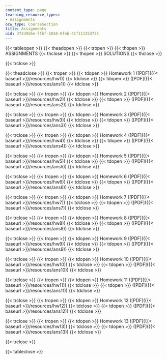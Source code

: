 ```yaml
---
content_type: page
learning_resource_types:
- Assignments
ocw_type: CourseSection
title: Assignments
uid: 372d9d6e-7fbf-5010-8feb-41f111353735
---
```


{{< tableopen >}}
{{< theadopen >}}
{{< tropen >}}
{{< thopen >}}
ASSIGNMENTS
{{< thclose >}}
{{< thopen >}}
SOLUTIONS
{{< thclose >}}

{{< trclose >}}

{{< theadclose >}}
{{< tropen >}}
{{< tdopen >}}
Homework 1 ([PDF]({{< baseurl >}}/resources/hw1))
{{< tdclose >}}
{{< tdopen >}}
([PDF]({{< baseurl >}}/resources/ans1))
{{< tdclose >}}

{{< trclose >}}
{{< tropen >}}
{{< tdopen >}}
Homework 2 ([PDF]({{< baseurl >}}/resources/hw2))
{{< tdclose >}}
{{< tdopen >}}
([PDF]({{< baseurl >}}/resources/ans2))
{{< tdclose >}}

{{< trclose >}}
{{< tropen >}}
{{< tdopen >}}
Homework 3 ([PDF]({{< baseurl >}}/resources/hw3))
{{< tdclose >}}
{{< tdopen >}}
([PDF]({{< baseurl >}}/resources/ans3))
{{< tdclose >}}

{{< trclose >}}
{{< tropen >}}
{{< tdopen >}}
Homework 4 ([PDF]({{< baseurl >}}/resources/hw4))
{{< tdclose >}}
{{< tdopen >}}
([PDF]({{< baseurl >}}/resources/ans4))
{{< tdclose >}}

{{< trclose >}}
{{< tropen >}}
{{< tdopen >}}
Homework 5 ([PDF]({{< baseurl >}}/resources/hw5))
{{< tdclose >}}
{{< tdopen >}}
([PDF]({{< baseurl >}}/resources/ans5))
{{< tdclose >}}

{{< trclose >}}
{{< tropen >}}
{{< tdopen >}}
Homework 6 ([PDF]({{< baseurl >}}/resources/hw6))
{{< tdclose >}}
{{< tdopen >}}
([PDF]({{< baseurl >}}/resources/ans6))
{{< tdclose >}}

{{< trclose >}}
{{< tropen >}}
{{< tdopen >}}
Homework 7 ([PDF]({{< baseurl >}}/resources/hw7))
{{< tdclose >}}
{{< tdopen >}}
([PDF]({{< baseurl >}}/resources/ans7))
{{< tdclose >}}

{{< trclose >}}
{{< tropen >}}
{{< tdopen >}}
Homework 8 ([PDF]({{< baseurl >}}/resources/hw8))
{{< tdclose >}}
{{< tdopen >}}
([PDF]({{< baseurl >}}/resources/ans8))
{{< tdclose >}}

{{< trclose >}}
{{< tropen >}}
{{< tdopen >}}
Homework 9 ([PDF]({{< baseurl >}}/resources/hw9))
{{< tdclose >}}
{{< tdopen >}}
([PDF]({{< baseurl >}}/resources/ans9))
{{< tdclose >}}

{{< trclose >}}
{{< tropen >}}
{{< tdopen >}}
Homework 10 ([PDF]({{< baseurl >}}/resources/hw10))
{{< tdclose >}}
{{< tdopen >}}
([PDF]({{< baseurl >}}/resources/ans10))
{{< tdclose >}}

{{< trclose >}}
{{< tropen >}}
{{< tdopen >}}
Homework 11 ([PDF]({{< baseurl >}}/resources/hw11))
{{< tdclose >}}
{{< tdopen >}}
([PDF]({{< baseurl >}}/resources/ans11))
{{< tdclose >}}

{{< trclose >}}
{{< tropen >}}
{{< tdopen >}}
Homework 12 ([PDF]({{< baseurl >}}/resources/hw12))
{{< tdclose >}}
{{< tdopen >}}
([PDF]({{< baseurl >}}/resources/ans12))
{{< tdclose >}}

{{< trclose >}}
{{< tropen >}}
{{< tdopen >}}
Homework 13 ([PDF]({{< baseurl >}}/resources/hw13))
{{< tdclose >}}
{{< tdopen >}}
([PDF]({{< baseurl >}}/resources/ans13))
{{< tdclose >}}

{{< trclose >}}

{{< tableclose >}}
